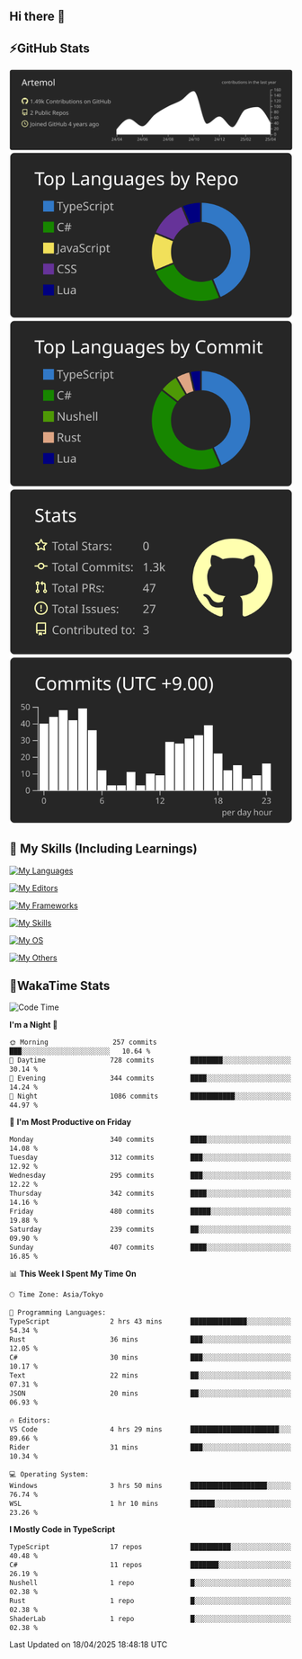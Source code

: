 ## Hi there 👋
<!--
**Artemol/Artemol** is a ✨ _special_ ✨ repository because its `README.md` (this file) appears on your GitHub profile.

Here are some ideas to get you started:

- 🔭 I’m currently working on ...
- 🌱 I’m currently learning ...
- 👯 I’m looking to collaborate on ...
- 🤔 I’m looking for help with ...
- 💬 Ask me about ...
- 📫 How to reach me: ...
- 😄 Pronouns: ...
- ⚡ Fun fact: ...
-->

## ⚡GitHub Stats
[![](https://raw.githubusercontent.com/Artemol/Artemol/main/profile-summary-card-output/apprentice/0-profile-details.svg)](https://github.com/vn7n24fzkq/github-profile-summary-cards)
[![](https://raw.githubusercontent.com/Artemol/Artemol/main/profile-summary-card-output/apprentice/1-repos-per-language.svg)](https://github.com/vn7n24fzkq/github-profile-summary-cards) [![](https://raw.githubusercontent.com/Artemol/Artemol/main/profile-summary-card-output/apprentice/2-most-commit-language.svg)](https://github.com/vn7n24fzkq/github-profile-summary-cards)
[![](https://raw.githubusercontent.com/Artemol/Artemol/main/profile-summary-card-output/apprentice/3-stats.svg)](https://github.com/vn7n24fzkq/github-profile-summary-cards) [![](https://raw.githubusercontent.com/Artemol/Artemol/main/profile-summary-card-output/apprentice/4-productive-time.svg)](https://github.com/vn7n24fzkq/github-profile-summary-cards)

## 🌱 My Skills (Including Learnings)

<!--
### Languages
-->
[![My Languages](https://skillicons.dev/icons?i=ts,py,cs,dotnet,rust,go,c,matlab,css)](https://skillicons.dev)

<!--
### Editors
-->
[![My Editors](https://skillicons.dev/icons?i=vscode,neovim,vim,visualstudio,idea)](https://skillicons.dev)

<!--
### Frameworks
-->
[![My Frameworks](https://skillicons.dev/icons?i=react,nestjs,vite,tailwind,tauri,electron,remix,nextjs,fastapi)](https://skillicons.dev)

<!--
### Tools
-->
[![My Skills](https://skillicons.dev/icons?i=git,nodejs,docker,unity,postman,bun,discord,cloudflare,bash,prometheus,grafana,obsidian)](https://skillicons.dev)

<!--
### OS
-->
[![My OS](https://skillicons.dev/icons?i=windows,ubuntu)](https://skillicons.dev)

<!--
### Others
-->
[![My Others](https://skillicons.dev/icons?i=github,raspberrypi,gcp)](https://skillicons.dev)

## 💬WakaTime Stats
<!--START_SECTION:waka-->
![Code Time](http://img.shields.io/badge/Code%20Time-529%20hrs%2044%20mins-blue)

**I'm a Night 🦉** 

```text
🌞 Morning                257 commits         ███░░░░░░░░░░░░░░░░░░░░░░   10.64 % 
🌆 Daytime                728 commits         ████████░░░░░░░░░░░░░░░░░   30.14 % 
🌃 Evening                344 commits         ████░░░░░░░░░░░░░░░░░░░░░   14.24 % 
🌙 Night                  1086 commits        ███████████░░░░░░░░░░░░░░   44.97 % 
```
📅 **I'm Most Productive on Friday** 

```text
Monday                   340 commits         ████░░░░░░░░░░░░░░░░░░░░░   14.08 % 
Tuesday                  312 commits         ███░░░░░░░░░░░░░░░░░░░░░░   12.92 % 
Wednesday                295 commits         ███░░░░░░░░░░░░░░░░░░░░░░   12.22 % 
Thursday                 342 commits         ████░░░░░░░░░░░░░░░░░░░░░   14.16 % 
Friday                   480 commits         █████░░░░░░░░░░░░░░░░░░░░   19.88 % 
Saturday                 239 commits         ██░░░░░░░░░░░░░░░░░░░░░░░   09.90 % 
Sunday                   407 commits         ████░░░░░░░░░░░░░░░░░░░░░   16.85 % 
```


📊 **This Week I Spent My Time On** 

```text
🕑︎ Time Zone: Asia/Tokyo

💬 Programming Languages: 
TypeScript               2 hrs 43 mins       ██████████████░░░░░░░░░░░   54.34 % 
Rust                     36 mins             ███░░░░░░░░░░░░░░░░░░░░░░   12.05 % 
C#                       30 mins             ███░░░░░░░░░░░░░░░░░░░░░░   10.17 % 
Text                     22 mins             ██░░░░░░░░░░░░░░░░░░░░░░░   07.31 % 
JSON                     20 mins             ██░░░░░░░░░░░░░░░░░░░░░░░   06.93 % 

🔥 Editors: 
VS Code                  4 hrs 29 mins       ██████████████████████░░░   89.66 % 
Rider                    31 mins             ███░░░░░░░░░░░░░░░░░░░░░░   10.34 % 

💻 Operating System: 
Windows                  3 hrs 50 mins       ███████████████████░░░░░░   76.74 % 
WSL                      1 hr 10 mins        ██████░░░░░░░░░░░░░░░░░░░   23.26 % 
```

**I Mostly Code in TypeScript** 

```text
TypeScript               17 repos            ██████████░░░░░░░░░░░░░░░   40.48 % 
C#                       11 repos            ███████░░░░░░░░░░░░░░░░░░   26.19 % 
Nushell                  1 repo              █░░░░░░░░░░░░░░░░░░░░░░░░   02.38 % 
Rust                     1 repo              █░░░░░░░░░░░░░░░░░░░░░░░░   02.38 % 
ShaderLab                1 repo              █░░░░░░░░░░░░░░░░░░░░░░░░   02.38 % 
```




 Last Updated on 18/04/2025 18:48:18 UTC
<!--END_SECTION:waka-->
